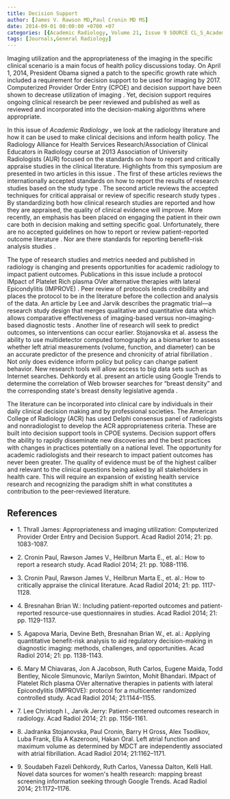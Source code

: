 ```yaml
---
title: Decision Support
author: [James V. Rawson MD,Paul Cronin MD MS]
date: 2014-09-01 00:00:00 +0700 +07
categories: [{Academic Radiology, Volume 21, Issue 9 SOURCE CL_S_AcademicRadiologyVolume21Issue9 1}]
tags: [Journals,General Radiology]
---
```

Imaging utilization and the appropriateness of the imaging in the specific clinical scenario is a main focus of health policy discussions today. On April 1, 2014, President Obama signed a patch to the specific growth rate which included a requirement for decision support to be used for imaging by 2017. Computerized Provider Order Entry (CPOE) and decision support have been shown to decrease utilization of imaging . Yet, decision support requires ongoing clinical research be peer reviewed and published as well as reviewed and incorporated into the decision-making algorithms where appropriate.

In this issue of _Academic Radiology_ , we look at the radiology literature and how it can be used to make clinical decisions and inform health policy. The Radiology Alliance for Health Services Research/Association of Clinical Educators in Radiology course at 2013 Association of University Radiologists (AUR) focused on the standards on how to report and critically appraise studies in the clinical literature. Highlights from this symposium are presented in two articles in this issue . The first of these articles reviews the internationally accepted standards on how to report the results of research studies based on the study type . The second article reviews the accepted techniques for critical appraisal or review of specific research study types . By standardizing both how clinical research studies are reported and how they are appraised, the quality of clinical evidence will improve. More recently, an emphasis has been placed on engaging the patient in their own care both in decision making and setting specific goal. Unfortunately, there are no accepted guidelines on how to report or review patient-reported outcome literature . Nor are there standards for reporting benefit–risk analysis studies .

The type of research studies and metrics needed and published in radiology is changing and presents opportunities for academic radiology to impact patient outcomes. Publications in this issue include a protocol IMpact of Platelet Rich plasma OVer alternative therapies with lateral Epicondylitis (IMPROVE) . Peer review of protocols lends credibility and places the protocol to be in the literature before the collection and analysis of the data. An article by Lee and Jarvik describes the pragmatic trial—a research study design that merges qualitative and quantitative data which allows comparative effectiveness of imaging-based versus non–imaging-based diagnostic tests . Another line of research will seek to predict outcomes, so interventions can occur earlier. Stojanovska et al. assess the ability to use multidetector computed tomography as a biomarker to assess whether left atrial measurements (volume, function, and diameter) can be an accurate predictor of the presence and chronicity of atrial fibrillation . Not only does evidence inform policy but policy can change patient behavior. New research tools will allow access to big data sets such as Internet searches. Dehkordy et al. present an article using Google Trends to determine the correlation of Web browser searches for “breast density” and the corresponding state's breast density legislative agenda .

The literature can be incorporated into clinical care by individuals in their daily clinical decision making and by professional societies. The American College of Radiology (ACR) has used Delphi consensus panel of radiologists and nonradiologist to develop the ACR appropriateness criteria. These are built into decision support tools in CPOE systems. Decision support offers the ability to rapidly disseminate new discoveries and the best practices with changes in practices potentially on a national level. The opportunity for academic radiologists and their research to impact patient outcomes has never been greater. The quality of evidence must be of the highest caliber and relevant to the clinical questions being asked by all stakeholders in health care. This will require an expansion of existing health service research and recognizing the paradigm shift in what constitutes a contribution to the peer-reviewed literature.

## References

- 1\. Thrall James: Appropriateness and imaging utilization: Computerized Provider Order Entry and Decision Support. Acad Radiol 2014; 21: pp. 1083-1087.


- 2\. Cronin Paul, Rawson James V., Heilbrun Marta E., et. al.: How to report a research study. Acad Radiol 2014; 21: pp. 1088-1116.


- 3\. Cronin Paul, Rawson James V., Heilbrun Marta E., et. al.: How to critically appraise the clinical literature. Acad Radiol 2014; 21: pp. 1117-1128.


- 4\. Bresnahan Brian W.: Including patient-reported outcomes and patient-reported resource-use questionnaires in studies. Acad Radiol 2014; 21: pp. 1129-1137.


- 5\. Agapova Maria, Devine Beth, Bresnahan Brian W., et. al.: Applying quantitative benefit-risk analysis to aid regulatory decision-making in diagnostic imaging: methods, challenges, and opportunities. Acad Radiol 2014; 21: pp. 1138-1143.


- 6\.  Mary M Chiavaras, Jon A Jacobson, Ruth Carlos, Eugene Maida, Todd Bentley, Nicole Simunovic, Marilyn Swinton, Mohit Bhandari. IMpact of Platelet Rich plasma OVer alternative therapies in patients with lateral Epicondylitis (IMPROVE): protocol for a multicenter randomized controlled study. Acad Radiol 2014; 21:1144–1155.


- 7\. Lee Christoph I., Jarvik Jerry: Patient-centered outcomes research in radiology. Acad Radiol 2014; 21: pp. 1156-1161.


- 8\.  Jadranka Stojanovska, Paul Cronin, Barry H Gross, Alex Tsodikov, Luba Frank, Ella A Kazerooni, Hakan Oral. Left atrial function and maximum volume as determined by MDCT are independently associated with atrial fibrillation. Acad Radiol 2014; 21:1162–1171.


- 9\.  Soudabeh Fazeli Dehkordy, Ruth Carlos, Vanessa Dalton, Kelli Hall. Novel data sources for women's health research: mapping breast screening information seeking through Google Trends. Acad Radiol 2014; 21:1172–1176.